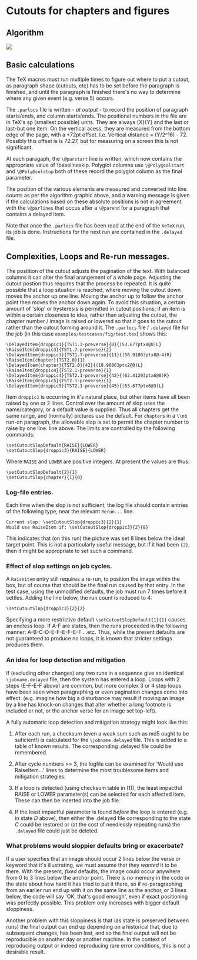 # Cutouts for chapters and figures

## Algorithm 
![ ](/home/david/src/ptx2pdf/docs/dev/Cutouts.svg  "New algorithm")

## Basic calculations
The TeX macros must run multiple times to figure out where to put a cutout, as paragraph shape (cutouts, etc) 
has to be set before the paragraph is finished, and until the paragraph is finished there's no way to determine 
where any given event (e.g. verse 5) occurs.

The `.parlocs` file is written - *at output* - to record the position of
paragraph starts/ends, and column starts/ends. The positional numbers in the file are in TeX's sp (smallest possible) units.
They are  always {X}{Y} and the last or last-but one item. 
On the vertical acess, they are measured from the bottom edge of the page, with a +72pt offset.
I.e.  Vertical distance  = (Y/2^16) - 72. Possibly this offset is  is 72.27,
but for measuring on a screen this is not significant.

At each paragaph, the `\@parstart` line is written, which now contains the appropriate value of \baselineskip.
Polyglot columns use `\@Poly@colstart`  and `\@Poly@colstop`   both of these
record the polyglot column as the final parameter.

The position of the various elements are measured and converted into line counts as per the algorithm graphic above, 
and a warning message is given if the calculations based on these absolute
positions is not in agreement with the `\@parlines` that occus after a `\@parend` for a paragraph that contains 
a delayed item.

Note that once the `.parlocs` file has been read at the end of the `XeTeX` run,
its job is done. Instructions for the next run are contained in the `.delayed`
file.

## Complexities, Loops and Re-run messages.
The postition of the cutout adjusts the pagination of the text. With balanced columns it can alter the final 
arangement of a whole page. Adjusting the cutout postion thus requires that the process be repeated.
It is quite possible that a loop situation is reached, where moving the cutout down moves the anchor up one line.
Moving the anchor up to follow the anchor point then moves the anchor down again. To avoid this situation,
a certain amount of 'slop' or hysteresis is permitted in cutout positions; if an item is within a certain closeness 
to idea, rather than adjusting the cutout, the chapter number / image  is raised or lowered so that *it* goes to the 
cutout rather than the cutout forming around it.
The `.parlocs` file / `.delayed` file for the job (in this case `examples/testcases/fig/test.tex`) shows this:

```
\DelayedItem{droppic1}{TST1.3-preverse}{0}{(53.677ptx8@0)L}
\RaiseItem{droppic3}{TST1.7-preverse}{2}
\DelayedItem{droppic3}{TST1.7-preverse}{11}{(58.91803ptx8@-4)R}
\RaiseItem{chapter}{TST2.0}{1}
\DelayedItem{chapter}{TST2.0}{42}{(18.96863ptx2@0)L}
\RaiseItem{droppic4}{TST2.1-preverse}{1}
\DelayedItem{droppic4}{TST2.1-preverse}{42}{(62.41293ptx6@0)R}
\RaiseItem{droppic5}{TST2.1-preverse}{1}
\DelayedItem{droppic5}{TST2.1-preverse}{45}{(53.677ptx6@3)L}
```


Item `droppic1` is occurring in it's natural place, but other items have all
been raised by one or 2 lines.  Control over the amount of slop uses the
name/category, or a default value is supplied. Thus all chapters get the same range, and (normally) 
pictures use the default. For `chapter`s in a `\\nb` run-on paragraph,  the
allowable slop is set to permit the chapter number to raise by one line. line
above.  The limits  are controlled by the following commands:

 ```
\setCutoutSlopDefault{RAISE}{LOWER}
\setCutoutSlop{droppic3}{RAISE}{LOWER}
```
Where `RAISE` and `LOWER` are positive integers. At present the values are thus:
```
\setCutoutSlopDefault{2}{1}
\setCutoutSlop{chapter}{1}{0}
```

### Log-file entries.
Each time when the slop is not sufficient, the log file should contain entries
of the following type, near the relevant `Rerun...` line.
```
Current slop: \setCutoutSlop{droppic3}{2}{1}
Would use RaiseItem if: \setCutoutSlop{droppic3}{2}{8}
```
This indicates that (on this run) the picture was set 8 lines below the ideal
target point. This is not a particularly useful message, but if it had been `{2}`,
then it might be appropriate to set such a command.

### Effect of slop settings on job cycles.
A `Raiseitem` entry still requires a re-run, to position the image within the
box, but of course that should be the final run caused by that entry. 
In the test case, using the unmodified defaults, the job must run 7 times
before it settles.
Adding the line below, the run count is reduced to 4:
```
\setCutoutSlop{droppic3}{2}{2}
```

Specifying a more restrictive default `\setCutoutSlopDefault{1}{1}` causes an 
endless loop. If A-F are states, then the runs proceeded in the following manner: 
A-B-C-D-E-F-E-F-E-F....etc.  Thus, while the present defaults are not guaranteed 
to produce no loops, it is known that stricter settings produces them. 

### An idea for loop detection and mitigation
If (excluding other changes) any two runs in a sequence give an identical `\jobname.delayed` file, 
then the system has entered a loop. Loops with 2 steps (E-F-E-F above) are
common, but more complex 3 or 4 step loops have been seen when paragraphing or 
even pagination changes come into effect. (e.g. imagine how big a disturbance
may result if moving an image by a line has knock-on changes that  alter whether 
a long footnote is included or not, or the anchor verse for an image set
top-left). 

A fully automatic loop detection and mitigation strategy might look like this:

1) After each run, a checksum (even a weak sum such as md5 ought to be suficient!) is calculated for the 
`\jobname.delayed` file. This is added to a table of known results. The 
corresponding .delayed file could be remembered.

2) After cycle numbers >= 3, the logfile can be examined for 'Would use
RaiseItem...' lines to determine the most troublesome items and mitigation
strategies. 

3) If a loop is detected (using checksum table in (1)), the least impactful
RAISE or LOWER parameter(s) can be selected for each affected item.
These can then be inserted into the job file.

4) If the least impactful parameter is found *before* the loop is entered (e.g.
in state *D* above), then either the .delayed file  corresponding to the state
*C* could be restored or (at the cost of needlessly repeating runs) the
`.delayed` file could just be deleted.

### What problems would sloppier defaults bring or exacerbate?
If a user specifies that an image should occur 2 lines below the verse or keyword 
that it's illustrating, we must assume that they *wanted* it to be there. With the
present, *fixed* defaults, the image could occur anywhere from 0 to 3 lines
below the anchor point. There is no memory in the code or the state about how
hard it has tried to put it there, so if re-paragraphing from an earlier run
end up with it on the same line as the anchor, or 3 lines below, the code will
say 'OK, that's good enough', even if exact positioning was perfectly possible.
This problem only increases with bigger default sloppiness.

Another problem with this sloppiness is that (as state is preserved between runs)
the final output can end up depending on a historical that, due to subsequent
changes, has been lost, and so the final output will not be reproducible on another
day or another machine. In the context of reproducing output or indeed reproducing 
rare error conditions, this is not a desirable result.

